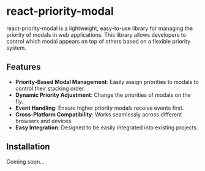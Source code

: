 # react-priority-modal

react-priority-modal is a lightweight, easy-to-use library for managing the priority of modals in web applications. This library allows developers to control which modal appears on top of others based on a flexible priority system.

## Features

- **Priority-Based Modal Management**: Easily assign priorities to modals to control their stacking order.
- **Dynamic Priority Adjustment**: Change the priorities of modals on the fly.
- **Event Handling**: Ensure higher priority modals receive events first.
- **Cross-Platform Compatibility**: Works seamlessly across different browsers and devices.
- **Easy Integration**: Designed to be easily integrated into existing projects.

## Installation

Coming soon...

